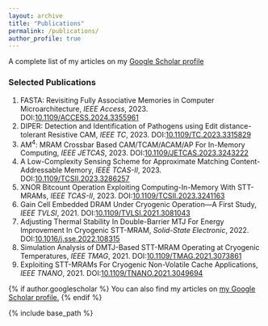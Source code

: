 ```yaml
---
layout: archive
title: "Publications"
permalink: /publications/
author_profile: true
---
```


A complete list of my articles on my [Google Scholar profile](https://scholar.google.com/citations?user=79YaVDsAAAAJ&hl=en) 


### Selected Publications
1. FASTA: Revisiting Fully Associative Memories in Computer Microarchitecture, _IEEE Access_, 2023. DOI:[10.1109/ACCESS.2024.3355961](https://doi.org/10.1109/TC.2023.3315829)
2. DIPER: Detection and Identification of Pathogens using Edit distance-tolerant Resistive CAM, _IEEE TC_, 2023. DOI:[10.1109/TC.2023.3315829](https://doi.org/10.1109/TC.2023.3315829)
3. AM<sup>4</sup>: MRAM Crossbar Based CAM/TCAM/ACAM/AP For In-Memory Computing, _IEEE JETCAS_, 2023. DOI:[10.1109/JETCAS.2023.3243222](https://doi.org/10.1109/JETCAS.2023.3243222)
4. A Low-Complexity Sensing Scheme for Approximate Matching Content-Addressable Memory, _IEEE TCAS-II_, 2023. DOI:[10.1109/TCSII.2023.3286257](https://doi.org/10.1109/TCSII.2023.3286257) 
5. XNOR Bitcount Operation Exploiting Computing-In-Memory With STT-MRAMs, _IEEE TCAS-II_, 2023. DOI:[10.1109/TCSII.2023.3241163](https://doi.org/10.1109/TCSII.2023.3241163) 
6. Gain Cell Embedded DRAM Under Cryogenic Operation—A First Study, _IEEE TVLSI_, 2021. DOI:[10.1109/TVLSI.2021.3081043](https://doi.org/10.1109/TVLSI.2021.3081043)
7. Adjusting Thermal Stability In Double-Barrier MTJ For Energy Improvement In Cryogenic STT-MRAM, _Solid-State Electronic_, 2022. DOI:[10.1016/j.sse.2022.108315](https://doi.org/10.1016/j.sse.2022.108315) 
8. Simulation Analysis of DMTJ-Based STT-MRAM Operating at Cryogenic Temperatures, _IEEE TMAG_, 2021. DOI:[10.1109/TMAG.2021.3073861](https://doi.org/10.1109/TMAG.2021.3073861) 
9. Exploiting STT-MRAMs For Cryogenic Non-Volatile Cache Applications, _IEEE TNANO_, 2021. DOI:[10.1109/TNANO.2021.3049694](https://doi.org/10.1109/TNANO.2021.3049694) 


{% if author.googlescholar %}
  You can also find my articles on <u><a href="{{author.googlescholar}}">my Google Scholar profile</a>.</u>
{% endif %}

{% include base_path %}

<!--
{% for post in site.publications reversed %}
  {% include archive-single.html %}
{% endfor %}
-->
